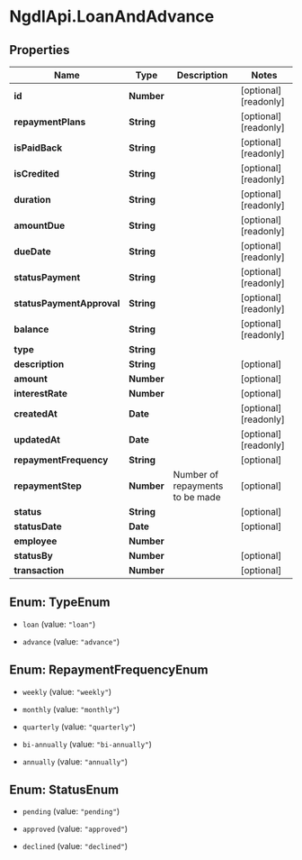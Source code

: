 # NgdlApi.LoanAndAdvance

## Properties

Name | Type | Description | Notes
------------ | ------------- | ------------- | -------------
**id** | **Number** |  | [optional] [readonly] 
**repaymentPlans** | **String** |  | [optional] [readonly] 
**isPaidBack** | **String** |  | [optional] [readonly] 
**isCredited** | **String** |  | [optional] [readonly] 
**duration** | **String** |  | [optional] [readonly] 
**amountDue** | **String** |  | [optional] [readonly] 
**dueDate** | **String** |  | [optional] [readonly] 
**statusPayment** | **String** |  | [optional] [readonly] 
**statusPaymentApproval** | **String** |  | [optional] [readonly] 
**balance** | **String** |  | [optional] [readonly] 
**type** | **String** |  | 
**description** | **String** |  | [optional] 
**amount** | **Number** |  | [optional] 
**interestRate** | **Number** |  | [optional] 
**createdAt** | **Date** |  | [optional] [readonly] 
**updatedAt** | **Date** |  | [optional] [readonly] 
**repaymentFrequency** | **String** |  | [optional] 
**repaymentStep** | **Number** | Number of repayments to be made | [optional] 
**status** | **String** |  | [optional] 
**statusDate** | **Date** |  | [optional] 
**employee** | **Number** |  | 
**statusBy** | **Number** |  | [optional] 
**transaction** | **Number** |  | [optional] 



## Enum: TypeEnum


* `loan` (value: `"loan"`)

* `advance` (value: `"advance"`)





## Enum: RepaymentFrequencyEnum


* `weekly` (value: `"weekly"`)

* `monthly` (value: `"monthly"`)

* `quarterly` (value: `"quarterly"`)

* `bi-annually` (value: `"bi-annually"`)

* `annually` (value: `"annually"`)





## Enum: StatusEnum


* `pending` (value: `"pending"`)

* `approved` (value: `"approved"`)

* `declined` (value: `"declined"`)




